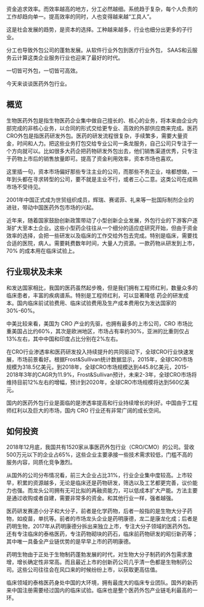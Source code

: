 资金追求效率。而效率越高的地方，分工必然越细。系统趋于复杂，每个人负责的工作却趋向单一。提高效率的同时，人也变得越来越“工具人”。

这是社会发展的趋势，是资本的选择。工种越来越多，行业也细分出更多的子行业。

分工也导致外包公司的蓬勃发展。从软件行业外包到医疗行业外包， SAAS和云服务云计算这类企业服务行业也迎来了最好的时代。

一切皆可外包，一切皆可高效。

今天来谈谈医药外包行业。

## 概览

生物医药外包是指生物医药企业集中做自己擅长的、核心的业务，将本来由企业内部完成的非核心业务，以合同的形式交给更专业、高效的外部供应商来完成。医药CRO外包是指医药研发外包。医药的研发流程很复杂，手续繁多，需要大量资金，时间和人力。把这些业务打包交给专业公司一条龙服务，自己公司只专注于一个方向就可以。比如很多大药企把药物研发外包出去，他们销售渠道优秀，只专注于药物上市后的销售放量即可。提高了资金利用效率，资本市场也喜欢。

这里插一句，资本市场偏好那些专注主业的公司，而那些不务正业，啥都想做，一年到头都在寻求转型的公司，要不就是主业不行，或者三心二意。这类公司在成熟市场不受待见。

2001年中国正式成为世贸组织成员，辉瑞、赛诺菲、礼来等一批国际制剂企业的进驻，带动中国医药外包市场的兴起。

近年来，随着国家鼓励创新政策带动了小型创新企业发展，外包行业的下游客户逐渐扩大至本土企业。这些小型药企往往从一个细分的适应症研究开始，但由于资金效率的选择，会把一些研发以及临床的工作交给外包去完成。特别是临床，需要找合适的医院，病人。需要耗费数年时间，大量人力资源。一款药物从研发到上市， 70% 的成本用在临床试验上。


## 行业现状及未来

和发达国家相比，我国的医药虽然起步晚，但是我们拥有工程师红利，数量众多的临床患者，丰富的疾病谱系。特别是工程师红利，可以显著降低
药企的研发成本。国内临床前试验费用、临床试验费用及生产成本费用仅为发达国家的30%-60%。

中美比较来看，美国为 CRO 产业的先驱，也拥有最多的上市公司，CRO 市场比重美国占比约60%，其次是欧洲地区，市场占有率约30%，亚洲的比重则仅占13%左右，其中中国和印度占比分别在2%左右。

在CRO行业渗透率和医药研发投入持续提升的共同驱动下，全球CRO行业快速发展，市场前景看好。根据Frost&Sullivan统计数据显示，2015年，全球CRO市场规模为318.5亿美元，到2018年，全球CRO市场规模达到445.8亿美元，2015-2018年3年的CAGR为11.9%，Frost&Sullivan预计，未来2-3年，全球CRO市场将维持目前12%左右的增幅，预计到2020年，全球CRO市场规模将达到560亿美元。

国内的医药外包行业是面临的是渗透率提高和行业持续增长的利好。中国由于工程师红利以及巨大的市场，国内 CRO 行业还有非常广阔的成长空间。

## 如何投资

2018年12月底，我国共有1520家从事医药外包行业（CRO/CMO）的公司。营收500万元以下的企业占65%，这些企业主要承接一些技术需求较低，门槛不高的服务内容，同质化竞争激烈。

从国外的公司分布情况看，前三大企业占比31%，行业企业集中度较高。上市较早，积累的资源越多，无论是临床还是药物研发，筛选以及工艺都更完善，议价能力也强。而龙头公司拥有无可比拟的再融资能力，可以低成本扩大产能。方法主要是通过收购或者自建，需要非常多的资金。和其他行业一样，强者越强。

医药研发赛道小分子和大分子，前者是化学药物，后者一般指的是生物大分子药物，如疫苗，单抗等。前者的市场龙头企业是药明康德，龙二是康龙化成；后者是药明生物，2017年从药明康德分拆出来独立上市，专注大分子领域的医药外包。还有专注临床的泰格医药，专注药物砌块的药石，临床前药物研发的昭衍新药等；其中唯一具备全产业链优势的是早早上市的药明康德。

药明生物由于正处于生物制药蓬勃发展的时代，对生物大分子制药的外包需求激增，增长确定性非常高。而且最近上市的创新药公司几乎清一色都是生物制药公司。这些公司往往会在风口来的时候纷纷上市，以获取更高估值。

临床领域的泰格医药身处中国的大环境，拥有最庞大的临床专业团队。国外的新药来中国注册需要经过国内的临床试验。临床也是整个医药外包产业链毛利最高的一环。







